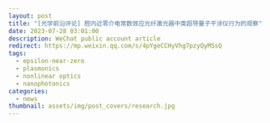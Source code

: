 ```yaml
---
layout: post
title: "[光学前沿评论] 腔内近零介电常数效应光纤激光器中类超导量子干涉仪行为的观察"
date: 2023-07-28 03:01:00
description: WeChat public account article
redirect: https://mp.weixin.qq.com/s/4pYgeCCHyVhg7pzyQyMSsQ
tags:
  - epsilon-near-zero
  - plasmonics
  - nonlinear optics
  - nanophotonics
categories:
  - news
thumbnail: assets/img/post_covers/research.jpg
---
```

